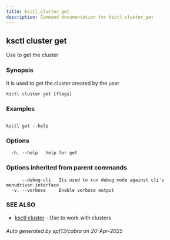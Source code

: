 ```yaml
---
title: ksctl_cluster_get
description: Command documentation for ksctl_cluster_get
---
```


## ksctl cluster get

Use to get the cluster

### Synopsis

It is used to get the cluster created by the user

```
ksctl cluster get [flags]
```

### Examples

```

ksctl get --help

```

### Options

```
  -h, --help   help for get
```

### Options inherited from parent commands

```
      --debug-cli   Its used to run debug mode against cli's menudriven interface
  -v, --verbose     Enable verbose output
```

### SEE ALSO

* [ksctl cluster](ksctl_cluster.md)	 - Use to work with clusters

###### Auto generated by spf13/cobra on 20-Apr-2025
